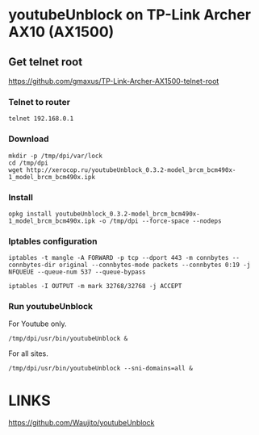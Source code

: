 # youtubeUnblock on TP-Link Archer AX10 (AX1500)

## Get telnet root

https://github.com/gmaxus/TP-Link-Archer-AX1500-telnet-root

### Telnet to router
```text
telnet 192.168.0.1
```

### Download
```text
mkdir -p /tmp/dpi/var/lock
cd /tmp/dpi
wget http://xerocop.ru/youtubeUnblock_0.3.2-model_brcm_bcm490x-1_model_brcm_bcm490x.ipk
```

### Install
```text
opkg install youtubeUnblock_0.3.2-model_brcm_bcm490x-1_model_brcm_bcm490x.ipk -o /tmp/dpi --force-space --nodeps
```

### Iptables configuration
```text
iptables -t mangle -A FORWARD -p tcp --dport 443 -m connbytes --connbytes-dir original --connbytes-mode packets --connbytes 0:19 -j NFQUEUE --queue-num 537 --queue-bypass
```
```text
iptables -I OUTPUT -m mark 32768/32768 -j ACCEPT
```

### Run youtubeUnblock
For Youtube only.
```text
/tmp/dpi/usr/bin/youtubeUnblock &
```

For all sites.
```text
/tmp/dpi/usr/bin/youtubeUnblock --sni-domains=all &
```

# LINKS
https://github.com/Waujito/youtubeUnblock